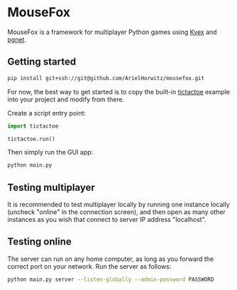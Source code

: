 # MouseFox

MouseFox is a framework for multiplayer Python games using [Kvex](
https://github.com/ArielHorwitz/kvex) and [pgnet](
https://github.com/ArielHorwitz/pgnet).


## Getting started
```bash
pip install git+ssh://git@github.com/ArielHorwitz/mousefox.git
```

For now, the best way to get started is to copy the built-in [tictactoe](
https://github.com/ArielHorwitz/mousefox/tree/master/tictactoe) example into
your project and modify from there.

Create a script entry point:
```python
import tictactoe

tictactoe.run()
```

Then simply run the GUI app:
```bash
python main.py
```

## Testing multiplayer
It is recommended to test multiplayer locally by running one instance locally
(uncheck "online" in the connection screen), and then open as many other
instances as you wish that connect to server IP address "localhost".


## Testing online
The server can run on any home computer, as long as you forward the correct
port on your network. Run the server as follows:

```bash
python main.py server --listen-globally --admin-password PASSWORD
```
